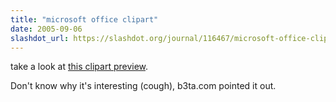 ```yaml
---
title: "microsoft office clipart"
date: 2005-09-06
slashdot_url: https://slashdot.org/journal/116467/microsoft-office-clipart
---
```


<p>take a look at <a href="http://office.microsoft.com/clipart/preview.aspx?AssetID=MMj0309727&amp;Query=j0309727&amp;Scope=MC,MM,MP,MS&amp;CTT=1&amp;Origin=EC790000121033&amp;QueryID=p918HLJml&amp;AssetCol=MMj0309727">this clipart preview</a>.</p>
<p>Don't know why it's interesting (cough), b3ta.com pointed it out.</p>


